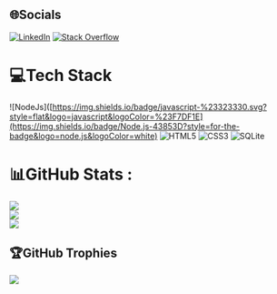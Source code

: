 

## 🌐Socials
[![LinkedIn](https://img.shields.io/badge/LinkedIn-0077B5?style=for-the-badge&logo=linkedin&logoColor=white)](https://www.linkedin.com/in/pastoregg)
[![Stack Overflow](https://img.shields.io/badge/Stack_Overflow-FE7A16?style=for-the-badge&logo=stack-overflow&logoColor=white)](https://stackoverflow.com/users/pastoregg)


# 💻Tech Stack
![NodeJs]([https://img.shields.io/badge/javascript-%23323330.svg?style=flat&logo=javascript&logoColor=%23F7DF1E](https://img.shields.io/badge/Node.js-43853D?style=for-the-badge&logo=node.js&logoColor=white) ![HTML5](https://img.shields.io/badge/html5-%23E34F26.svg?style=flat&logo=html5&logoColor=white) ![CSS3](https://img.shields.io/badge/css3-%231572B6.svg?style=flat&logo=css3&logoColor=white) ![SQLite](https://img.shields.io/badge/sqlite-%2307405e.svg?style=flat&logo=sqlite&logoColor=white)
# 📊GitHub Stats :
![](https://github-readme-stats.vercel.app/api?username=Pastoregg&theme=synthwave&hide_border=false&include_all_commits=false&count_private=false)<br/>
![](https://github-readme-streak-stats.herokuapp.com/?user=Pastoregg&theme=synthwave&hide_border=false)<br/>
![](https://github-readme-stats.vercel.app/api/top-langs/?username=Pastoregg&theme=synthwave&hide_border=false&include_all_commits=false&count_private=false&layout=compact)

## 🏆GitHub Trophies
![](https://github-profile-trophy.vercel.app/?username=Pastoregg&theme=dracula&no-frame=false&no-bg=false&margin-w=4)
